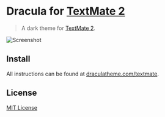 # Dracula for [TextMate 2](http://macromates.com)

> A dark theme for [TextMate 2](http://macromates.com).

![Screenshot](https://draculatheme.com/assets/img/screenshots/textmate.png)

## Install

All instructions can be found at [draculatheme.com/textmate](https://draculatheme.com/textmate).

## License

[MIT License](./LICENSE)
